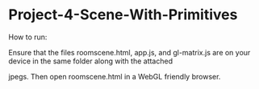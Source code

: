 # Project-4-Scene-With-Primitives

How to run:

Ensure that the files roomscene.html, app.js, and gl-matrix.js are on your device in the same folder along with the attached 

jpegs. Then open roomscene.html in a WebGL friendly browser.
